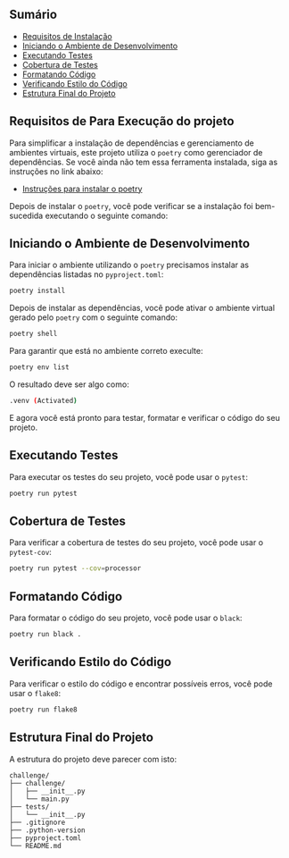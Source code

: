 ## Sumário

- [Requisitos de Instalação](#requisitos-de-instalação)
- [Iniciando o Ambiente de Desenvolvimento](#iniciando-o-ambiente-de-desenvolvimento)
- [Executando Testes](#executando-testes)
- [Cobertura de Testes](#cobertura-de-testes)
- [Formatando Código](#formatando-código)
- [Verificando Estilo do Código](#verificando-estilo-do-código)
- [Estrutura Final do Projeto](#estrutura-final-do-projeto)

## Requisitos de Para Execução do projeto

Para simplificar a instalação de dependências e gerenciamento de ambientes virtuais, este projeto utiliza o `poetry` como gerenciador de dependências.
Se você ainda não tem essa ferramenta instalada, siga as instruções no link abaixo:

- [Instruções para instalar o poetry](https://python-poetry.org/docs/#installation)

Depois de instalar o `poetry`, você pode verificar se a instalação foi bem-sucedida executando o seguinte comando:

## Iniciando o Ambiente de Desenvolvimento

Para iniciar o ambiente utilizando o `poetry` precisamos instalar as dependências listadas no `pyproject.toml`:

```bash
poetry install
```

Depois de instalar as dependências, você pode ativar o ambiente virtual gerado pelo `poetry` com o seguinte comando:

```bash
poetry shell
```

Para garantir que está no ambiente correto execulte:

```bash
poetry env list
```

O resultado deve ser algo como:

```bash
.venv (Activated)
```

E agora você está pronto para testar, formatar e verificar o código do seu projeto.

## Executando Testes

Para executar os testes do seu projeto, você pode usar o `pytest`:

```bash
poetry run pytest
```

## Cobertura de Testes

Para verificar a cobertura de testes do seu projeto, você pode usar o `pytest-cov`:

```bash
poetry run pytest --cov=processor
```

## Formatando Código

Para formatar o código do seu projeto, você pode usar o `black`:

```bash
poetry run black .
```

## Verificando Estilo do Código

Para verificar o estilo do código e encontrar possíveis erros, você pode usar o `flake8`:

```bash
poetry run flake8
```

## Estrutura Final do Projeto

A estrutura do projeto deve parecer com isto:

```
challenge/
├── challenge/
│   ├── __init__.py
│   └── main.py
├── tests/
│   └── __init__.py
├── .gitignore
├── .python-version
├── pyproject.toml
└── README.md
```
